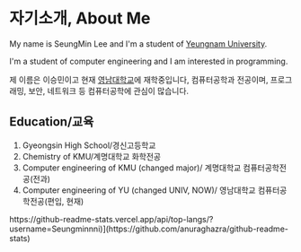 <h1>자기소개, About Me</h1
<p>My name is SeungMin Lee and I'm a student of <a href="https://www.yu.ac.kr/">Yeungnam University</a>.</p>
<p>I'm a student of computer engineering and I am interested in programming.</p>
<p>제 이름은 이승민이고 현재 <a href="https://www.yu.ac.kr/">영남대학교</a>에 재학중입니다, 컴퓨터공학과 전공이며, 프로그래밍, 보안, 네트워크 등 컴퓨터공학에 관심이 많습니다.</p>
<h2>Education/교육</h2>
<ol>
 <li>Gyeongsin High School/경신고등학교</li>
 <li>Chemistry of KMU/계명대학교 화학전공</li>
 <li>Computer engineering of KMU (changed major)/ 계명대학교 컴퓨터공학전공(전과)</li>
 <li>Computer engineering of YU (changed UNIV, NOW)/ 영남대학교 컴퓨터공학전공(편입, 현재)</li>
</ol>
https://github-readme-stats.vercel.app/api/top-langs/?username=Seungminnni)](https://github.com/anuraghazra/github-readme-stats)
